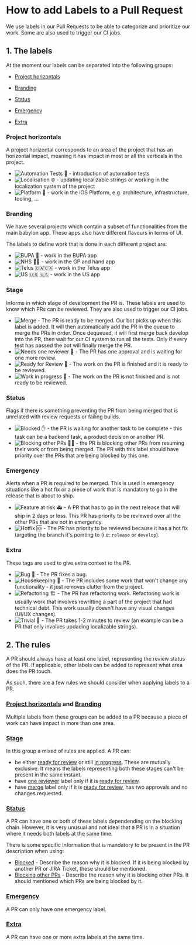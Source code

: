 # How to add Labels to a Pull Request


We use labels in our Pull Requests to be able to categorize and prioritize our work. Some are also used to trigger our CI jobs.


## 1. The labels

At the moment our labels can be separated into the following groups:

- [Project horizontals](#project-horizontals)

- [Branding](#branding)

- [Status](#status)

- [Emergency](#emergency)

- [Extra](#extra)

### Project horizontals
A project horizontal corresponds to an area of the project that has an horizontal impact, meaning it has impact in most or all the verticals in the project.

- ![Automation Tests 🤖](https://img.shields.io/static/v1?label&message=Automation%20Tests%20🤖&color=d4c5f9) - introduction of automation tests
- ![Localisation 🌐](https://img.shields.io/static/v1?label&message=Localisation%20🌐&color=fcfc50) - updating localizable strings or working in the localization system of the project
- ![Platform 🔩](https://img.shields.io/static/v1?label&message=Platform%20🔩&color=002360) - work in the iOS Platform, e.g. architecture, infrastructure, tooling, ...

### Branding
We have several projects which contain a subset of functionalities from the main babylon app. These apps also have different flavours in terms of UI. 

The labels to define work that is done in each different project are:

- ![BUPA 🤕](https://img.shields.io/static/v1?label&message=BUPA%20🤕&color=1d76db) - work in the BUPA app
- ![NHS 👩‍⚕️](https://img.shields.io/static/v1?label&message=NHS%20👩‍⚕️&color=0052cc) - work in the GP and hand app
- ![Telus 🇨🇦](https://img.shields.io/static/v1?label&message=Telus%20&color=9746e2)🇨🇦 - work in the Telus app
- ![US 🇺🇸](https://img.shields.io/static/v1?label&message=US%20&color=2f2799) 🇺🇸 - work in the US app

### Stage
Informs in which stage of development the PR is. These labels are used to know which PRs can be reviewed. They are also used to trigger our CI jobs.

- ![Merge](https://img.shields.io/static/v1?label&message=Merge&color=FF7F50) - The PR is ready to be merged. Our bot picks up when this label is added. It will then automatically add the PR in the queue to merge the PRs in order. Once dequeued, it will first merge back develop into the PR, then wait for our CI system to run all the tests. Only if every test has passed the bot will finally merge the PR.
- ![Needs one reviewer 🙏](https://img.shields.io/static/v1?label&message=Needs%20one%20reviewer🙏%20&color=ce3799) - The PR has one approval and is waiting for one more review.
- ![Ready for Review 🚀](https://img.shields.io/static/v1?label&message=Ready%20for%20Review🚀&color=0e8a16) - The work on the PR is finished and it is ready to be reviewed.
- ![Work in progress 🚧](https://img.shields.io/static/v1?label&message=Work%20in%20progress%20🚧&color=fbca04) - The work on the PR is not finished and is not ready to be reviewed.

### Status
Flags if there is something preventing the PR from being merged that is unrelated with review requests or failing builds.

- ![Blocked ✋](https://img.shields.io/static/v1?label&message=Blocked%20✋&color=000000) - the PR is waiting for another task to be complete - this task can be a backend task, a product decision or another PR.
- ![Blocking other PRs 🙅‍♀️](https://img.shields.io/static/v1?label&message=Blocking%20other%20PRs%20🙅‍♀️&color=d93f0b) - the PR is blocking other PRs from resuming their work or from being merged. The PR with this label should have priority over the PRs that are being blocked by this one.

### Emergency
Alerts when a PR is required to be merged. This is used in emergency situations like a hot fix or a piece of work that is mandatory to go in the release that is about to ship.

- ![Feature at risk 🚑](https://img.shields.io/static/v1?label&message=Feature%20at%20risk%20🚑&color=e00000) - A PR that has to go in the next release that will ship in 2 days or less. This PR has priority to be reviewed over all the other PRs that are not in emergency.
- ![Hotfix 🆘](https://img.shields.io/static/v1?label&message=Hotfix%20🆘&color=fcc1ba) - The PR has priority to be reviewed because it has a hot fix targeting the branch it's pointing to (i.e: `release` or `develop`).

### Extra
These tags are used to give extra context to the PR.

- ![Bug 🐛](https://img.shields.io/static/v1?label&message=Bug%20🐛&color=ff69b4) - The PR fixes a bug.
- ![Housekeeping 🏡](https://img.shields.io/static/v1?label&message=Housekeeping%20🏡&color=c79ee2) - The PR includes some work that won't change any functionality - it just removes clutter from the project.
- ![Refactoring 🏗️](https://img.shields.io/static/v1?label&message=Refactoring%20🏗️&color=bfdadc) - The PR has refactoring work. Refactoring work is usually work that involves rewritting a part of the project that had technical debt. This work usually doesn't have any visual changes (UI/UX changes).
- ![Trivial 👶](https://img.shields.io/static/v1?label&message=Trivial%20👶&color=ce3799) - The PR takes 1-2 minutes to review (an example can be a PR that only involves updading localizable strings).

## 2. The rules

A PR should always have at least one label, representing the review status of the PR. If applicable, other labels can be added to represent what area does the PR touch.

As such, there are a few rules we should consider when applying labels to a PR.

### [**Project horizontals**](#project-horizontals) and [**Branding**](#branding)

Multiple labels from these groups can be added to a PR because a piece of work can have impact in more than one area.

### [**Stage**](#stage)

In this group a mixed of rules are applied. 
A PR can:

- be either [ready for review](#ready_review) or still [in progress](#in_progress). These are mutually exclusive. It means the labels representing both these stages can't be present in the same instant.
- have [one reviewer](#needs_reviewer) label only if it is [ready for review](#ready_review).
- have [merge](#merge) label only if it is [ready for review](#ready_review), has two approvals and no changes requested.

### [**Status**](#status)

A PR can have one or both of these labels dependending on the blocking chain. However, it is very unusual and not ideal that a PR is in a situation where it needs both labels at the same time.

There is some specific information that is mandatory to be present in the PR description when using:

- [Blocked](#blocked) - Describe the reason why it is blocked. If it is being blocked by another PR or JIRA Ticket, these should be mentioned.
- [Blocking other PRs](#blocking) - Describe the reason why it is blocking other PRs. It should mentioned which PRs are being blocked by it.

### [**Emergency**](#emergency)

A PR can only have one emergency label.

### [**Extra**](#extra)

A PR can have one or more extra labels at the same time.


